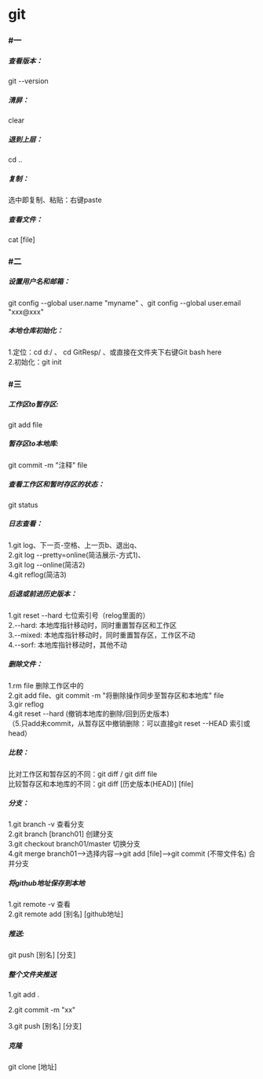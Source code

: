 # git

### #一

##### 查看版本：

git --version

##### 清屏：

clear

##### 退到上层：

cd ..

##### 复制：

选中即复制、粘贴：右键paste

##### 查看文件：

cat [file]



### #二

##### 设置用户名和邮箱：

git config --global user.name "myname" 、git config --global user.email "xxx@xxx"<br>

##### 本地仓库初始化：<br>

1.定位：cd d:/ 、 cd GitResp/ 、或直接在文件夹下右键Git bash here<br>
2.初始化：git init<br>



### #三

##### 工作区to暂存区: 

git add file

##### 暂存区to本地库:

 git commit -m "注释" file

##### 查看工作区和暂时存区的状态：

git status

##### 日志查看：

1.git log、下一页-空格、上一页b、退出q、<br>
2.git log --pretty=online(简洁展示-方式1)、<br>
3.git log --online(简洁2)<br>
4.git reflog(简洁3)<br>

##### 后退或前进历史版本：

1.git reset --hard 七位索引号（relog里面的）<br>
2.--hard: 本地库指针移动时，同时重置暂存区和工作区<br>
3.--mixed: 本地库指针移动时，同时重置暂存区，工作区不动<br>
4.--sorf: 本地库指针移动时，其他不动<br>

##### 删除文件：

1.rm file 删除工作区中的<br>
2.git add file、git commit -m "将删除操作同步至暂存区和本地库" file<br>
3.gir reflog<br>
4.git reset --hard (撤销本地库的删除/回到历史版本)<br>
（5.只add未commit，从暂存区中撤销删除：可以直接git reset --HEAD 索引或head）<br>

##### 比较：

比对工作区和暂存区的不同：git diff / git diff file<br>
比较暂存区和本地库的不同：git diff [历史版本(HEAD)] [file]<br>

##### 分支：

1.git branch -v 查看分支<br>
2.git branch [branch01] 创建分支<br>
3.git checkout branch01/master 切换分支<br>
4.git merge branch01-->选择内容-->git add [file]-->git commit (不带文件名) 合并分支<br>

##### 将github地址保存到本地

1.git remote -v 查看<br>
2.git remote add [别名]  [github地址]<br>

##### 推送: 

git push [别名] [分支]<br>

##### 整个文件夹推送

1.git add .<br>

2.git commit -m "xx"<br>

3.git push [别名] [分支]<br>

##### 克隆

git clone [地址]
